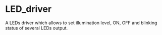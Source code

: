 # LED_driver
A LEDs driver which allows to set illumination level, ON, OFF and blinking status of several LEDs output.
